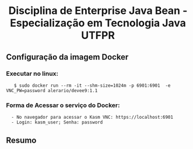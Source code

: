 <h1 align="center"> Disciplina de Enterprise Java Bean - Especialização em Tecnologia Java UTFPR </h1>


## Configuração da imagem Docker 
   ### Executar no linux:

   ```shell
      $ sudo docker run --rm -it --shm-size=1024m -p 6901:6901  -e VNC_PW=password alerario/devee9:1.1
   ```

   ### Forma de Acessar o serviço do Docker:
      - No navegador para acessar o Kasm VNC: https://localhost:6901
      - Login: kasm_user; Senha: password

## Resumo

